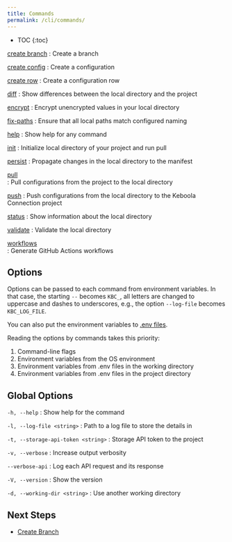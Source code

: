 ```yaml
---
title: Commands
permalink: /cli/commands/
---
```


* TOC
{:toc}

[create branch](/cli/commands/create-branch/)
: Create a branch

[create config](/cli/commands/create-config/)
: Create a configuration

[create row](/cli/commands/create-row/)
: Create a configuration row

[diff](/cli/commands/diff/)
: Show differences between the local directory and the project

[encrypt](/cli/commands/encrypt/)
: Encrypt unencrypted values in your local directory

[fix-paths](/cli/commands/fix-paths/)
: Ensure that all local paths match configured naming

[help](/cli/commands/help/)
: Show help for any command

[init](/cli/commands/init/)
: Initialize local directory of your project and run pull

[persist](/cli/commands/persist/)
: Propagate changes in the local directory to the manifest

[pull](/cli/commands/pull/)        
: Pull configurations from the project to the local directory

[push](/cli/commands/push/)
: Push configurations from the local directory to the Keboola Connection project

[status](/cli/commands/status/)
: Show information about the local directory

[validate](/cli/commands/validate/)
: Validate the local directory

[workflows](/cli/commands/workflows/)   
: Generate GitHub Actions workflows

## Options 

Options can be passed to each command from environment variables. In that case, the starting `--` becomes `KBC_`,
all letters are changed to uppercase and dashes to underscores, e.g., the option `--log-file` becomes `KBC_LOG_FILE`.

You can also put the environment variables to [.env files](https://github.com/bkeepers/dotenv#what-other-env-files-can-i-use).

Reading the options by commands takes this priority:

1. Command-line flags
2. Environment variables from the OS environment
3. Environment variables from .env files in the working directory
4. Environment variables from .env files in the project directory

## Global Options

`-h, --help`
: Show help for the command

`-l, --log-file <string>`
: Path to a log file to store the details in

`-t, --storage-api-token <string>`
: Storage API token to the project

`-v, --verbose`
: Increase output verbosity

`--verbose-api`
: Log each API request and its response

`-V, --version`
: Show the version

`-d, --working-dir <string>`
: Use another working directory

## Next Steps

- [Create Branch](/cli/commands/create-branch/)
